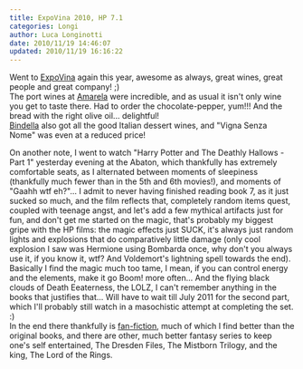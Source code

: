```yaml
---
title: ExpoVina 2010, HP 7.1
categories: Longi
author: Luca Longinotti
date: 2010/11/19 14:46:07
updated: 2010/11/19 16:16:22
---
```

Went to [ExpoVina][1] again this year, awesome as always, great wines, great people and great company! ;)  
The port wines at [Amarela][2] were incredible, and as usual it isn't only wine you get to taste there.
Had to order the chocolate-pepper, yum!!! And the bread with the right olive oil... delightful!  
[Bindella][3] also got all the good Italian dessert wines, and "Vigna Senza Nome" was even at a reduced price!

On another note, I went to watch "Harry Potter and The Deathly Hallows - Part 1" yesterday evening at the Abaton,
which thankfully has extremely comfortable seats, as I alternated between moments of sleepiness (thankfully much
fewer than in the 5th and 6th movies!), and moments of "Gaahh wtf eh?"... I admit to never having finished reading
book 7, as it just sucked so much, and the film reflects that, completely random items quest, coupled with teenage
angst, and let's add a few mythical artifacts just for fun, and don't get me started on the magic, that's probably
my biggest gripe with the HP films: the magic effects just SUCK, it's always just random lights and explosions
that do comparatively little damage (only cool explosion I saw was Hermione using Bombarda once, why don't you
always use it, if you know it, wtf? And Voldemort's lightning spell towards the end). Basically I find the magic
much too tame, I mean, if you can control energy and the elements, make it go Boom! more often... And the flying
black clouds of Death Eeaterness, the LOLZ, I can't remember anything in the books that justifies that... Will
have to wait till July 2011 for the second part, which I'll probably still watch in a masochistic attempt at
completing the set. :)  
In the end there thankfully is [fan-fiction][4], much of which I find better than the original books, and there
are other, much better fantasy series to keep one's self entertained, The Dresden Files, The Mistborn Trilogy,
and the king, The Lord of the Rings.

[1]: http://www.expovina.ch/ "ExpoVina"
[2]: http://www.amarela.ch/ "Amarela"
[3]: http://www.bindellaweine.ch/ "Bindella"
[4]: http://www.fanfiction.net/ "FanFiction.net"
